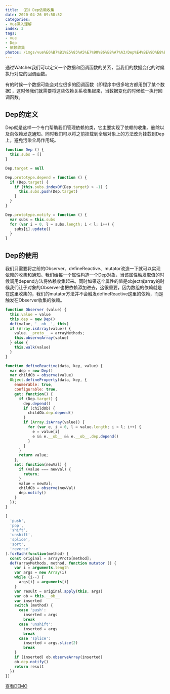 ```yaml
---
title: （四）Dep依赖收集
date: 2020-04-26 09:58:52
categories:
- Vue深入理解
index: 3
tags:
- vue
- Dep
- 依赖收集
photos: /imgs/vue%E6%B7%B1%E5%85%A5%E7%90%86%E8%A7%A3/Dep%E4%BE%9D%E8%B5%96%E6%94%B6%E9%9B%86.jpg
---
```


通过Watcher我们可以定义一个数据和回调函数的关系，当我们的数据变化的时候执行对应的回调函数。

有的时候一个数据可能会对应很多的回调函数（即程序中很多地方都用到了某个数据），这时候我们就需要将这些依赖关系收集起来，当数据变化的时候统一执行回调函数。

## Dep的定义

Dep就是这样一个专门帮助我们管理依赖的类，它主要实现了依赖的收集、删除以及向依赖发送通知。同时我们可以将之前挂载到全局对象上的方法改为挂载到Dep上，避免污染全局作用域。

<!--more-->

``` javascript
function Dep () {
  this.subs = []
}

Dep.target = null

Dep.prototype.depend = function () {
  if (Dep.target) {
    if (this.subs.indexOf(Dep.target) > -1) {
      this.subs.push(Dep.target)
    }
  }
}

Dep.prototype.notify = function () {
  var subs = this.subs
  for (var i = 0, l = subs.length; i < l; i++) {
    subs[i].update()
  }
}
```

## Dep的使用

我们只需要将之前的Observer、defineReactive、mutator改造一下就可以实现依赖的收集和通知。我们给每一个属性构造一个Dep对象，当该属性触发取值的时候调用depend方法将依赖收集起来。同时如果这个属性的值是object或array的时候我们让子对象的Observer也把依赖添加进去，这很重要，因为数组的依赖就是在这里收集的，我们的mutator方法并不会触发defineReactive这里的依赖，而是触发在Observer收集的依赖。

``` javascript
function Observer (value) {
  this.value = value
  this.dep = new Dep()
  def(value, '__ob__', this)
  if (Array.isArray(value)) {
    value.__proto__ = arrayMethods;
    this.observeArray(value)
  } else {
    this.walk(value)
  }
}

function defineReactive(data, key, value) {
  var dep = new Dep()
  var childOb = observe(value)
  Object.defineProperty(data, key, {
    enumerable: true,
    configurable: true,
    get: function() {
      if (Dep.target) {
        dep.depend()
        if (childOb) {
          childOb.dep.depend()
        }
        if (Array.isArray(value)) {
          for (var e, i = 0, l = value.length; i < l; i++) {
            e = value[i]
            e && e.__ob__ && e.__ob__.dep.depend()
          }
        }
      }
      return value;
    },
    set: function(newVal) {
      if (value === newVal) {
        return;
      }
      value = newVal;
      childOb = observe(newVal)
      dep.notify()
    }
  });
}

[
  'push',
  'pop',
  'shift',
  'unshift',
  'splice',
  'sort',
  'reverse'
].forEach(function(method) {
  const original = arrayProto[method];
  def(arrayMethods, method, function mutator () {
    var i = arguments.length
    var args = new Array(i)
    while (i--) {
      args[i] = arguments[i]
    }
    var result = original.apply(this, args)
    var ob = this.__ob__
    var inserted
    switch (method) {
      case 'push':
        inserted = args
        break
      case 'unshift':
        inserted = args
        break
      case 'splice':
        inserted = args.slice(2)
        break
    }
    if (inserted) ob.observeArray(inserted)
    ob.dep.notify()
    return result
  })
})
```

[查看DEMO](/demo/vue%E6%B7%B1%E5%85%A5%E7%90%86%E8%A7%A3/Dep%E4%BE%9D%E8%B5%96%E6%94%B6%E9%9B%86.html)